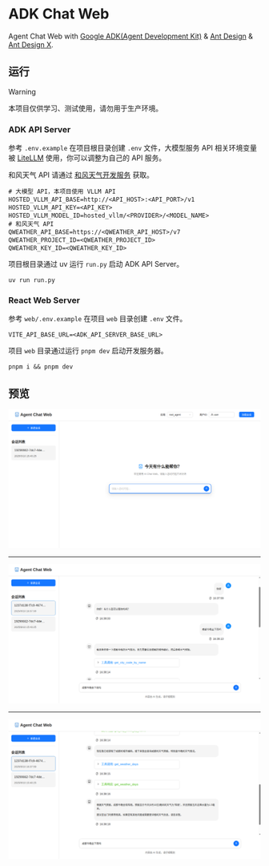 # ADK Chat Web

Agent Chat Web with [Google ADK(Agent Development Kit)](https://google.github.io/adk-docs/) & [Ant Design](https://ant-design.antgroup.com/index-cn) & [Ant Design X](https://x.ant.design/index-cn).

## 运行

> [!WARNING]
> 本项目仅供学习、测试使用，请勿用于生产环境。

### ADK API Server

参考 `.env.example` 在项目根目录创建 `.env` 文件，大模型服务 API 相关环境变量被 [LiteLLM](app/models.py) 使用，你可以调整为自己的 API 服务。

和风天气 API 请通过 [和风天气开发服务](https://dev.qweather.com/) 获取。

```
# 大模型 API，本项目使用 VLLM API
HOSTED_VLLM_API_BASE=http://<API_HOST>:<API_PORT>/v1
HOSTED_VLLM_API_KEY=<API_KEY>
HOSTED_VLLM_MODEL_ID=hosted_vllm/<PROVIDER>/<MODEL_NAME>
# 和风天气 API
QWEATHER_API_BASE=https://<QWEATHER_API_HOST>/v7
QWEATHER_PROJECT_ID=<QWEATHER_PROJECT_ID>
QWEATHER_KEY_ID=<QWEATHER_KEY_ID>
```

项目根目录通过 uv 运行 `run.py` 启动 ADK API Server。

```
uv run run.py
```

### React Web Server

参考 `web/.env.example` 在项目 `web` 目录创建 `.env` 文件。

```
VITE_API_BASE_URL=<ADK_API_SERVER_BASE_URL>
```

项目 `web` 目录通过运行 `pnpm dev` 启动开发服务器。

```
pnpm i && pnpm dev
```

## 预览

![demon1](./images/demon1.png)

---

![demo2](./images/demo2.png)

---

![demo3](./images/demo3.png)
